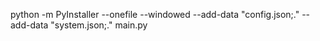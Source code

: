 python -m PyInstaller --onefile --windowed --add-data "config.json;." --add-data "system.json;." main.py
